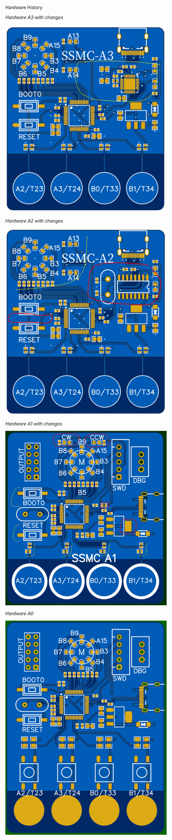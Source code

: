 Hardware History

*Hardware A3 with changes*

![Alt HW_A3](pics/A3_Changes.PNG "Hardware A3")

*Hardware A2 with changes*

![Alt HW_A2](pics/A2_Changes.PNG "Hardware A2")

*Hardware A1 with changes*

![Alt HW_A1](../Description/SSMC_A1_Changes.PNG "Hardware A1")

*Hardware A0*

![Alt HW_A0](../Description/SSMC_A0.PNG "Hardware A0")


